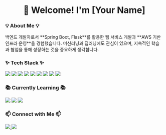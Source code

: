 <h1 align="center">👋 Welcome! I'm [Your Name]</h1>

<h3>💡 About Me 💡</h3>
백엔드 개발자로서 **Spring Boot, Flask**를 활용한 웹 서비스 개발과 **AWS 기반 인프라 운영**을 경험했습니다.  
머신러닝과 딥러닝에도 관심이 있으며, 지속적인 학습과 협업을 통해 성장하는 것을 중요하게 생각합니다.  

<h3>✨ Tech Stack ✨</h3>
<span>
  <img src="https://img.shields.io/badge/Java-007396?style=flat-square&logo=Java&logoColor=white"/>
  <img src="https://img.shields.io/badge/Spring Boot-6DB33F?style=flat-square&logo=Spring&logoColor=white"/>
  <img src="https://img.shields.io/badge/Python-3776AB?style=flat-square&logo=Python&logoColor=white"/>
  <img src="https://img.shields.io/badge/Flask-000000?style=flat-square&logo=Flask&logoColor=white"/>
  <img src="https://img.shields.io/badge/MySQL-4479A1?style=flat-square&logo=MySQL&logoColor=white"/>
  <img src="https://img.shields.io/badge/Docker-2496ED?style=flat-square&logo=Docker&logoColor=white"/>
  <img src="https://img.shields.io/badge/AWS-232F3E?style=flat-square&logo=Amazon AWS&logoColor=white"/>
  <img src="https://img.shields.io/badge/GitHub Actions-2088FF?style=flat-square&logo=GitHub Actions&logoColor=white"/>
  <img src="https://img.shields.io/badge/Machine Learning-FF6F00?style=flat-square&logo=TensorFlow&logoColor=white"/>
</span>

<h3>📚 Currently Learning 📚</h3>
<span>
  <img src="https://img.shields.io/badge/Kubernetes-326CE5?style=flat-square&logo=Kubernetes&logoColor=white"/>
  <img src="https://img.shields.io/badge/GraphQL-E10098?style=flat-square&logo=GraphQL&logoColor=white"/>
  <img src="https://img.shields.io/badge/Deep Learning-FF6F00?style=flat-square&logo=PyTorch&logoColor=white"/>
</span>

<h3>📫 Connect with Me 📫</h3>
<a href="https://velog.io/@your_velog">
    <img src="https://img.shields.io/badge/Tech Blog-11B48A?style=flat-square&logo=Vimeo&logoColor=white"/>
</a>
<a href="mailto:your_email@gmail.com">
    <img src="https://img.shields.io/badge/Gmail-EA4335?style=flat-square&logo=Gmail&logoColor=white"/>
</a>

